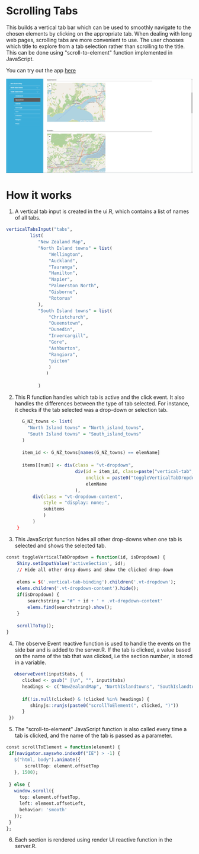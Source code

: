 # Scrolling Tabs
This builds a vertical tab bar which can be used to smoothly navigate to the chosen elements by clicking on the appropriate tab. When dealing with long web pages, scrolling tabs are more convenient to use. The user chooses which title to explore from a tab selection rather than scrolling to the title. This can be done using "scroll-to-element" function implemented in JavaScript.


You can try out the app <a href="https://rshiny.epi-interactive.com/apps/scrolling-tabs" target="_blank" rel="noopener noreferrer">here</a>


<kbd>![alt text](Scrolling_tab.PNG)</kbd>


# How it works
1. A vertical tab input is created in the ui.R, which contains a list of names of all tabs.
 ``` r
 verticalTabsInput("tabs",
          list(
             "New Zealand Map",
             "North Island towns" = list(
                 "Wellington",
                 "Auckland",
                 "Tauranga",
                 "Hamilton",
                 "Napier",
                 "Palmerston North",
                 "Gisborne",
                 "Rotorua"
             ),
             "South Island towns" = list(
                 "Christchurch",
                 "Queenstown",
                 "Dunedin",
                 "Invercargill",
                 "Gore",
                 "Ashburton",
                 "Rangiora",
                 "picton"
                 )
                )
                                            
             )
 ```
2. This R function handles which tab is active and the click event. It also handles the differences between the type of tab selected. For instance, it checks if the tab selected was a drop-down or selection tab.
``` r
      G_NZ_towns <- list(
        "North Island towns" = "North_island_towns",
        "South Island towns" = "South_island_towns"
      )
      
      item_id <- G_NZ_towns[names(G_NZ_towns) == elemName]
      
      items[[num]] <- div(class = "vt-dropdown", 
                          div(id = item_id, class=paste("vertical-tab", if(elemName==active){"active"}),
                              onclick = paste0("toggleVerticalTabDropdown('", item_id, "', true);"),
                              elemName
                          ),
          div(class = "vt-dropdown-content",
              style = "display: none;",
              subitems
              )
          )
    }
```
3. This JavaScript function hides all other drop-downs when one tab is selected and shows the selected tab.

``` r
const toggleVerticalTabDropdown = function(id, isDropdown) {
    Shiny.setInputValue('activeSection', id);
    // Hide all other drop-downs and show the clicked drop-down
    
    elems = $('.vertical-tab-binding').children('.vt-dropdown');
    elems.children('.vt-dropdown-content').hide();
    if(isDropdown) {
        searchstring = "#" + id + ' + .vt-dropdown-content'
        elems.find(searchstring).show();
    }
    
    scrollToTop();
}
``` 

4. The observe Event reactive function is used to handle the events on the side bar and is added to the server.R. If the tab is clicked, a value based on the name of the tab that was clicked, i.e the section number, is stored in a variable.
 ``` r
    observeEvent(input$tabs, {
       clicked <- gsub(" |\n", "", input$tabs)
       headings <- c("NewZealandMap", "NorthIslandtowns", "SouthIslandtowns")
    
       if(!is.null(clicked) & !clicked %in% headings) {
          shinyjs::runjs(paste0("scrollToElement(", clicked, ")"))
       }
  })
 ```
5. The "scroll-to-element" JavaScript function is also called every time a tab is clicked, and the name of the tab is passed as a  parameter.

 ``` r
 const scrollToElement = function(element) {
  if(navigator.sayswho.indexOf("IE") > -1) {
    $("html, body").animate({
        scrollTop: element.offsetTop
    }, 1500);

  } else {
    window.scroll({ 
      top: element.offsetTop,
      left: element.offsetLeft,
      behavior: 'smooth'
    });
  }
};
```
6. Each section is rendered using render UI reactive function in the server.R.
